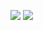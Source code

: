 ![](https://github.com/loaizanicolas1912/Imagenes/blob/main/sin.png)
![](https://github.com/loaizanicolas1912/Imagenes/blob/main/sincon.png)
